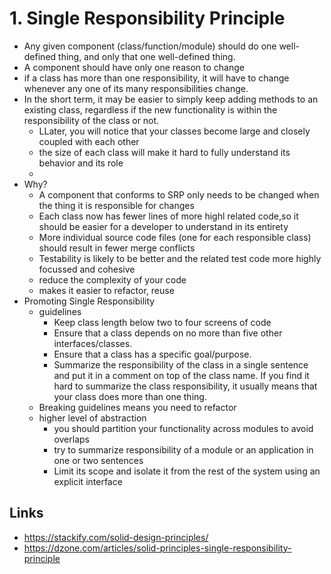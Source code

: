 # 1. Single Responsibility Principle

- Any given component (class/function/module) should do one well-defined thing, and only that one well-defined thing.
- A component should have only one reason to change
- if a class has more than one responsibility, it will have to change whenever any one of its many responsibilities change.
- In the short term, it may be easier to simply keep adding methods to an existing class, regardless if the new functionality is within the responsibility of the class or not.
  - LLater, you will notice that your classes become large and closely coupled with each other
  - the size of each class will make it hard to fully understand its behavior and its role
  -
- Why?
  -  A component that conforms to SRP only needs to be changed when the thing it is responsible for changes
  - Each class now has fewer lines of more highl related code,so it should be easier for a developer to understand in its entirety
  - More individual source code files (one for each responsible class) should result in fewer merge conflicts
  - Testability is likely to be better and the related test code more highly focussed and cohesive
  - reduce the complexity of your code
  - makes it easier to refactor, reuse
- Promoting Single Responsibility
  - guidelines
    - Keep class length below two to four screens of code
    - Ensure that a class depends on no more than five other interfaces/classes.
    - Ensure that a class has a specific goal/purpose.
    - Summarize the responsibility of the class in a single sentence and put it in a comment on top of the class name. If you find it hard to summarize the class responsibility, it usually means that your class does more than one thing.
  - Breaking guidelines means you need to refactor
  - higher level of abstraction
    - you should partition your functionality across modules to avoid overlaps
    - try to summarize responsibility of a module or an application in one or two sentences
    -  Limit its scope and isolate it from the rest of the system using an explicit interface 

## Links

- https://stackify.com/solid-design-principles/
- https://dzone.com/articles/solid-principles-single-responsibility-principle
